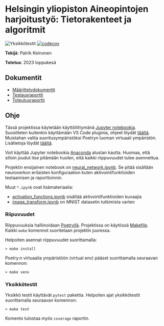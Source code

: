 # Helsingin yliopiston Aineopintojen harjoitustyö: Tietorakenteet ja algoritmit

![Yksikkötestit](https://github.com/hypatrik/tiralabra/workflows/Tests/badge.svg) [![codecov](https://codecov.io/gh/hypatrik/tiralabra/graph/badge.svg?token=7ZZPBK2MC3)](https://codecov.io/gh/hypatrik/tiralabra)


**Tekijä**: Patrik Keinonen

**Totetus**: 2023 loppukesä

## Dokumentit
* [Määrittelydokumentti](m%C3%A4%C3%A4rittelydokumentti.md)
* [Testausraportti](testausraportti.md)
* [Toteutusraportti](toteusraportti.md)

## Ohje

Tässä projektissa käytetään käyttöliittymänä [Jupyter notebookia](https://jupyter.org/). Suosittelen kuitenkin käyttämään VS Code pluginia, ohjeet löydät [täältä](https://code.visualstudio.com/docs/datascience/jupyter-notebooks). Muistahan valita suoritusympäristöksi Poetryn luoman virtuaali ympäristön. Lisätietoja löydät [täältä](https://code.visualstudio.com/docs/python/environments).

Voit käyttää Jupyter notebookia [Anaconda](https://www.anaconda.com/) alustan kautta. Huomaa, että silloin joudut itse pitämään huolen, että kaikki riippuvuudet tulee asennettua.

Projektin ensijainen notebook on [neural_network.ipynb](src/neural_network.ipynb). Se pitää sisällään neuroverkon erilaisten konfiguraation kuten aktivointifunktioiden testaamisen ja raporttoinnin.

Muut `*.ipynb` ovat lisämateriaalia:
* [activation_functions.ipynb](src/activation_functions.ipynb) sisältää aktivointifunktioiden kuvaajia
* [image_transform.ipynb](src/image_transform.ipynb) on MNIST datasetin tutkimista varten

### Riipuvuudet

Riippuvuuksia halliinoidaan [Poetryllä](https://python-poetry.org/). Projektissa on käytössä [Makefile](https://opensource.com/article/18/8/what-how-makefile). Kaikki `make` komennot suoritetaan projektin juuressa.

Helpoiten asennat riippuvuudet suorittamalla:

```
> make install
```

Poetry:n virtuaalia ympäristöön (virtual env) pääset suorittamalla seuraavan komennon:

```
> make venv
```

### Yksikkötestit

Yksikkö testit käyttävät `pytest` pakettia. Helpoiten ajat yksikkötestit suorittamalla seuraavan komennon:

```
> make test
```

Komento tulostaa myös `coverage` raportin.